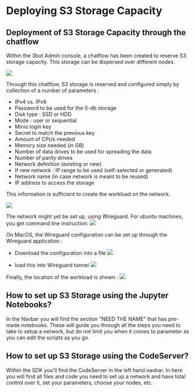 # Deploying S3 Storage Capacity
## Deployment of S3 Storage Capacity through the chatflow

Within the 3bot Admin console, a chatflow has been created to reserve S3 storage capacity. 
This storage can be dispersed over different nodes. 

![](/grid/peer2peer_storage_compute/img/minio_chatflow1.png)

Through this chatflow, S3 storage is reserved and configured simply by collection of a number of parameters : 
- IPv4 vs. IPv6
- Password to be used for the 0-db storage
- Disk type : SSD or HDD
- Mode : user or sequential
- Minio login key
- Secret to match the previous key
- Amount of CPUs needed
- Memory size needed (in GB)
- Number of data drives to be used for spreading the data
- Number of parity drives
- Network definition (existing or new)
- If new network : IP range to be used (self-selected or generated)
- Network name (in case network is meant to be reused)
- IP address to access the storage

This information is sufficient to create the workload on the network.

![](/grid/peer2peer_storage_compute/img/minio_chatflow17.png)


The network might yet be set up, using Wireguard.
For ubuntu machines, you get command line instruction: 
![](/grid/peer2peer_storage_compute/img/minio_chatflow17.png)


On MacOS, the Wireguard configuration can be set up through the Wireguard application : 
- Download the configuration into a file
![](/grid/peer2peer_storage_compute/img/minio_chatflow19.png)


- load this into Wireguard tunnel 
![](/grid/peer2peer_storage_compute/img/minio_chatflow20.png)

Finally, the location of the workload is shown : 
![](/grid/peer2peer_storage_compute/img/minio_chatflow21.png)


## How to set up S3 Storage using the Jupyter Notebooks?
In the Navbar you will find the section "NEED THE NAME" that has pre-made notebooks. These will guide you through all the steps you need to take to setup a network, but do not limit you when it comes to parameter as you can edit the scripts as you go.

## How to set up S3 Storage using the CodeServer?
Within the SDK you'll find the CodeServer in the left hand navbar.
In here you will find all files and code you need to set up a network and have total control over it, set your parameters, choose your nodes, etc.
